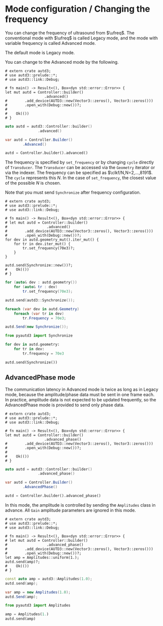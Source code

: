 # Mode configuration / Changing the frequency

You can change the frequency of ultrasound from $\ufreq$.
The conventional mode with $\ufreq$ is called Legacy mode, and the mode with variable frequency is called Advanced mode.

The default mode is Legacy mode.

You can change to the Advanced mode by the following.

```rust,edition2021
# extern crate autd3;
# use autd3::prelude::*;
# use autd3::link::Debug;

# fn main() -> Result<(), Box<dyn std::error::Error>> {
let mut autd = Controller::builder()
                  .advanced()
#        .add_device(AUTD3::new(Vector3::zeros(), Vector3::zeros()))
#        .open_with(Debug::new())?;
#
#    Ok(())
# }
```
```cpp
auto autd = autd3::Controller::builder()
               .advanced()
```
```cs
var autd = Controller.Builder()
        .Advanced()
```
```python
autd = Controller.builder().advanced()
```


The frequency is specified by `set_frequency` or by changing `cycle` directly of `Transducer`.
The `Transducer` can be accessed via the `Geometry` iterator or via the indexer.
The frequency can be specified as $\clkf/N,N=2,...,8191$.
The `cycle` represents this $N$.
In the case of `set_frequency`, the closest value of the possible $N$ is chosen.

Note that you must send `Synchronize` after frequency configuration.

```rust,edition2021
# extern crate autd3;
# use autd3::prelude::*;
# use autd3::link::Debug;

# fn main() -> Result<(), Box<dyn std::error::Error>> {
# let mut autd = Controller::builder()
#                  .advanced()
#        .add_device(AUTD3::new(Vector3::zeros(), Vector3::zeros()))
#        .open_with(Debug::new())?;
for dev in autd.geometry_mut().iter_mut() {
    for tr in dev.iter_mut() {
        tr.set_frequency(70e3)?;
    }
}

autd.send(Synchronize::new())?;
#    Ok(())
# }
```
```cpp
for (auto& dev : autd.geometry())
    for (auto& tr : dev)
        tr.set_frequency(70e3);

autd.send(autd3::Synchronize());
```
```cs
foreach (var dev in autd.Geometry)
    foreach (var tr in dev)
        tr.Frequency = 70e3;

autd.Send(new Synchronize());
```
```python
from pyautd3 import Synchronize

for dev in autd.geometry:
    for tr in dev:
        tr.frequency = 70e3

autd.send(Synchronize())
```

## AdvancedPhase mode

The communication latency in Advanced mode is twice as long as in Legacy mode, because the amplitude/phase data must be sent in one frame each.
In practice, amplitude data is not expected to be updated frequently, so the AdvancedPhase mode is provided to send only phase data.

```rust,edition2021
# extern crate autd3;
# use autd3::prelude::*;
# use autd3::link::Debug;

# fn main() -> Result<(), Box<dyn std::error::Error>> {
let mut autd = Controller::builder()
                  .advanced_phase()
#        .add_device(AUTD3::new(Vector3::zeros(), Vector3::zeros()))
#        .open_with(Debug::new())?;
#
#    Ok(())
# }
```
```cpp
auto autd = autd3::Controller::builder()
               .advanced_phase()
```
```cs
var autd = Controller.Builder()
        .AdvancedPhase()
```
```python
autd = Controller.builder().advanced_phase()
```

In this mode, the amplitude is controlled by sending the `Amplitudes` class in advance.
All `Gain` amplitude parameters are ignored in this mode.

```rust,edition2021
# extern crate autd3;
# use autd3::prelude::*;
# use autd3::link::Debug;

# fn main() -> Result<(), Box<dyn std::error::Error>> {
# let mut autd = Controller::builder()
#                  .advanced_phase()
#        .add_device(AUTD3::new(Vector3::zeros(), Vector3::zeros()))
#        .open_with(Debug::new())?;
let amp = Amplitudes::uniform(1.);
autd.send(amp)?;
#    Ok(())
# }
```
```cpp
const auto amp = autd3::Amplitudes(1.0);
autd.send(amp);
```
```cs
var amp = new Amplitudes(1.0);
autd.Send(amp);
```
```python
from pyautd3 import Amplitudes

amp = Amplitudes(1.)
autd.send(amp)
```
